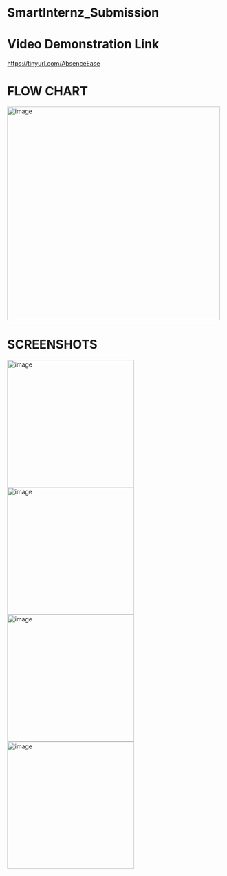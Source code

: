 # SmartInternz_Submission

# Video Demonstration Link
https://tinyurl.com/AbsenceEase

# FLOW CHART
<img width="495" alt="image" src="https://github.com/drzyadav/SmartInternz_Submission/assets/118712121/62b929c6-cfa8-4aac-bbcf-59bb6dc49c5b">

# SCREENSHOTS
<img width="295" alt="image" src="https://github.com/drzyadav/SmartInternz_Submission/assets/118712121/c4e7faf3-4744-4e63-8a09-a092e94a47de">
<img width="295" alt="image" src="https://github.com/drzyadav/SmartInternz_Submission/assets/118712121/1e2bea35-df6a-4a2d-8af8-ac0a2d8def66">
<img width="295" alt="image" src="https://github.com/drzyadav/SmartInternz_Submission/assets/118712121/f14b2544-d466-44cb-9e5c-a38aa725c8e5">
<img width="295" alt="image" src="https://github.com/drzyadav/SmartInternz_Submission/assets/118712121/9e5bbcc6-0236-46be-8710-f3ba675cd92b">
